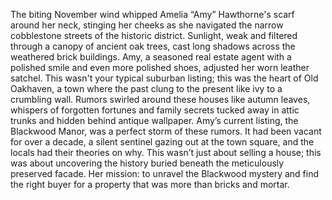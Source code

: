 The biting November wind whipped Amelia “Amy” Hawthorne's scarf around her neck, stinging her cheeks as she navigated the narrow cobblestone streets of the historic district.  Sunlight, weak and filtered through a canopy of ancient oak trees, cast long shadows across the weathered brick buildings.  Amy, a seasoned real estate agent with a polished smile and even more polished shoes, adjusted her worn leather satchel. This wasn't your typical suburban listing; this was the heart of Old Oakhaven, a town where the past clung to the present like ivy to a crumbling wall.  Rumors swirled around these houses like autumn leaves, whispers of forgotten fortunes and family secrets tucked away in attic trunks and hidden behind antique wallpaper. Amy’s current listing, the Blackwood Manor, was a perfect storm of these rumors.  It had been vacant for over a decade, a silent sentinel gazing out at the town square, and the locals had their theories on why.  This wasn’t just about selling a house; this was about uncovering the history buried beneath the meticulously preserved facade.  Her mission: to unravel the Blackwood mystery and find the right buyer for a property that was more than bricks and mortar.
